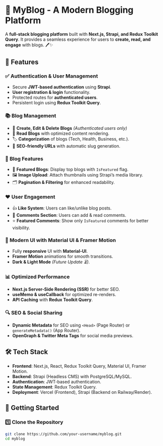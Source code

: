 # 📝 MyBlog - A Modern Blogging Platform

A **full-stack blogging platform** built with **Next.js, Strapi, and Redux Toolkit Query**. It provides a seamless experience for users to **create, read, and engage** with blogs. 🖊️✨

## 🚀 Features

### ✅ **Authentication & User Management**
- Secure **JWT-based authentication** using **Strapi**.
- **User registration & login** functionality.
- Protected routes for **authenticated users**.
- Persistent login using **Redux Toolkit Query**.

### 📚 **Blog Management**
- 📝 **Create, Edit & Delete Blogs** *(Authenticated users only)*
- 📖 **Read Blogs** with optimized content rendering.
- 🏷️ **Categorization** of blogs (Tech, Health, Business, etc.).
- 🔗 **SEO-friendly URLs** with automatic slug generation.

### 🌟 **Blog Features**
- 🌠 **Featured Blogs**: Display top blogs with `IsFeatured` flag.
- 🖼️ **Image Upload**: Attach thumbnails using Strapi’s media library.
- 🗂️ **Pagination & Filtering** for enhanced readability.

### ❤️ **User Engagement**
- 👍 **Like System**: Users can like/unlike blog posts.
- 💬 **Comments Section**: Users can add & read comments.
- ⭐ **Featured Comments**: Show only `IsFeatured` comments for better visibility.

### 🎨 **Modern UI with Material UI & Framer Motion**
- Fully **responsive** UI with **Material-UI**.
- **Framer Motion** animations for smooth transitions.
- **Dark & Light Mode** *(Future Update ⏳)*.

### 📊 **Optimized Performance**
- **Next.js Server-Side Rendering (SSR)** for better SEO.
- **useMemo & useCallback** for optimized re-renders.
- **API Caching** with **Redux Toolkit Query**.

### 🔍 **SEO & Social Sharing**
- **Dynamic Metadata** for SEO using `<Head>` (Page Router) or `generateMetadata()` (App Router).
- **OpenGraph & Twitter Meta Tags** for social media previews.

## 🛠️ **Tech Stack**
- **Frontend**: Next.js, React, Redux Toolkit Query, Material UI, Framer Motion.
- **Backend**: Strapi (Headless CMS) with PostgreSQL/MySQL.
- **Authentication**: JWT-based authentication.
- **State Management**: Redux Toolkit Query.
- **Deployment**: Vercel (Frontend), Strapi (Backend on Railway/Render).

## 🚀 **Getting Started**
### 1️⃣ **Clone the Repository**
```sh
git clone https://github.com/your-username/myblog.git
cd myblog
